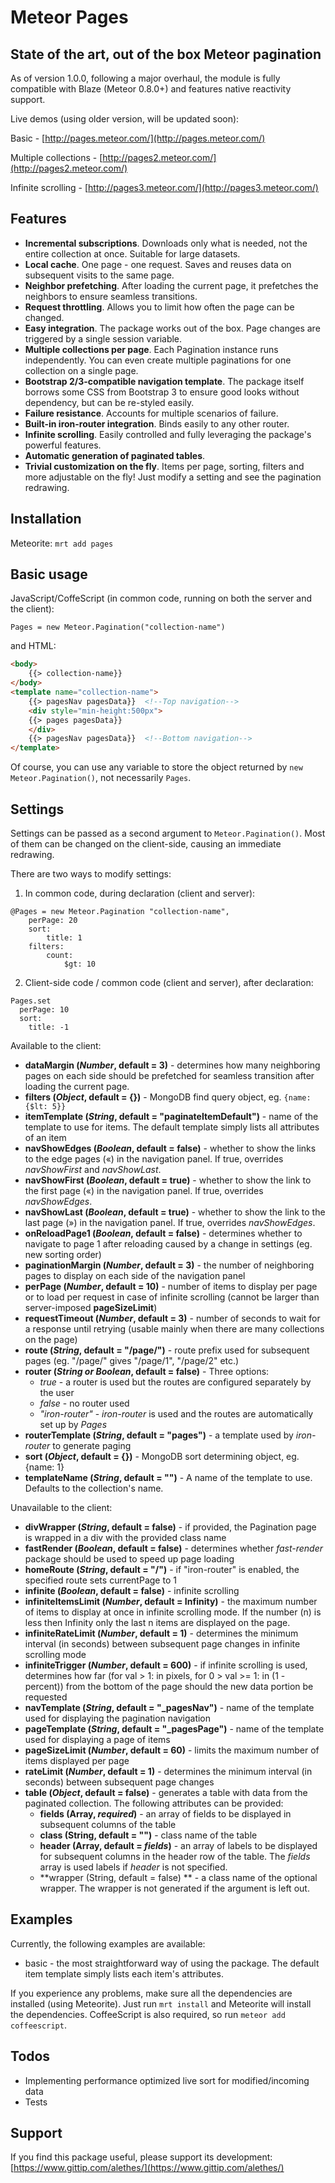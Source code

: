 Meteor Pages
============

State of the art, out of the box Meteor pagination
--------------------------------------------------

As of version 1.0.0, following a major overhaul, the module is fully compatible with Blaze (Meteor 0.8.0+) and features native reactivity support.

Live demos (using older version, will be updated soon): 

Basic - [http://pages.meteor.com/](http://pages.meteor.com/)

Multiple collections - [http://pages2.meteor.com/](http://pages2.meteor.com/)

Infinite scrolling - [http://pages3.meteor.com/](http://pages3.meteor.com/)

Features
--------

+ **Incremental subscriptions**. Downloads only what is needed, not the entire collection at once. Suitable for large datasets.
+ **Local cache**. One page - one request. Saves and reuses data on subsequent visits to the same page.
+ **Neighbor prefetching**. After loading the current page, it prefetches the neighbors to ensure seamless transitions.
+ **Request throttling**. Allows you to limit how often the page can be changed.
+ **Easy integration**. The package works out of the box. Page changes are triggered by a single session variable.
+ **Multiple collections per page**. Each Pagination instance runs independently. You can even create multiple paginations for one collection on a single page.
+ **Bootstrap 2/3-compatible navigation template**. The package itself borrows some CSS from Bootstrap 3 to ensure good looks without dependency, but can be re-styled easily.
+ **Failure resistance**. Accounts for multiple scenarios of failure.
+ **Built-in iron-router integration**. Binds easily to any other router.
+ **Infinite scrolling**. Easily controlled and fully leveraging the package's powerful features.
+ **Automatic generation of paginated tables**.
+ **Trivial customization on the fly**. Items per page, sorting, filters and more adjustable on the fly! Just modify a setting and see the pagination redrawing.

Installation
------------
Meteorite:
`mrt add pages`

Basic usage
-----------
JavaScript/CoffeScript (in common code, running on both the server and the client):

`
Pages = new Meteor.Pagination("collection-name")
`

and HTML:
```html
<body>
    {{> collection-name}}
</body>
<template name="collection-name">
    {{> pagesNav pagesData}}  <!--Top navigation--> 
    <div style="min-height:500px">
    {{> pages pagesData}}
    </div>
    {{> pagesNav pagesData}}  <!--Bottom navigation-->
</template>
```

Of course, you can use any variable to store the object returned by `new Meteor.Pagination()`, not necessarily `Pages`.

Settings
--------
Settings can be passed as a second argument to `Meteor.Pagination()`. Most of them can be changed on the client-side, causing an immediate redrawing.

There are two ways to modify settings:

1. In common code, during declaration (client and server):

```CoffeeScript:
@Pages = new Meteor.Pagination "collection-name",
    perPage: 20
    sort: 
        title: 1
    filters: 
        count: 
            $gt: 10
```
2. Client-side code / common code (client and server), after declaration:

```CoffeeScript:
Pages.set
  perPage: 10
  sort:
    title: -1
```

Available to the client:
+ **dataMargin (*Number*, default = 3)** - determines how many neighboring pages on each side should be prefetched for seamless transition after loading the current page.
+ **filters (*Object*, default = {})** - MongoDB find query object, eg. `{name: {$lt: 5}}`
+ **itemTemplate (*String*, default = "paginateItemDefault")** - name of the template to use for items. The default template simply lists all attributes of an item
+ **navShowEdges (*Boolean*, default = false)** - whether to show the links to the edge pages («) in the navigation panel. If true, overrides *navShowFirst* and *navShowLast*.
+ **navShowFirst (*Boolean*, default = true)** - whether to show the link to the first page («) in the navigation panel. If true, overrides *navShowEdges*.
+ **navShowLast (*Boolean*, default = true)** - whether to show the link to the last page (») in the navigation panel. If true, overrides *navShowEdges*.
+ **onReloadPage1 (*Boolean*, default = false)** - determines whether to navigate to page 1 after reloading caused by a change in settings (eg. new sorting order)
+ **paginationMargin (*Number*, default = 3)** - the number of neighboring pages to display on each side of the navigation panel
+ **perPage (*Number*, default = 10)** - number of items to display per page or to load per request in case of infinite scrolling (cannot be larger than server-imposed **pageSizeLimit**)
+ **requestTimeout (*Number*, default = 3)** - number of seconds to wait for a response until retrying (usable mainly when there are many collections on the page)
+ **route (*String*, default = "/page/")** - route prefix used for subsequent pages (eg. "/page/" gives "/page/1", "/page/2" etc.)
+ **router (*String or Boolean*, default = false)** - Three options:
   - *true* - a router is used but the routes are configured separately by the user
   - *false* - no router used
   - *"iron-router"* - *iron-router* is used and the routes are automatically set up by *Pages*
+ **routerTemplate (*String*, default = "pages")** - a template used by *iron-router* to generate paging 
+ **sort (*Object*, default = {})** - MongoDB sort determining object, eg. {name: 1}
+ **templateName (*String*, default = "")** - A name of the template to use. Defaults to the collection's name.

Unavailable to the client:
+ **divWrapper (*String*, default = false)** - if provided, the Pagination page is wrapped in a div with the provided class name
+ **fastRender (*Boolean*, default = false)** - determines whether *fast-render* package should be used to speed up page loading
+ **homeRoute (*String*, default = "/")** - if "iron-router" is enabled, the specified route sets currentPage to 1
+ **infinite (*Boolean*, default = false)** - infinite scrolling
+ **infiniteItemsLimit (*Number*, default = Infinity)** - the maximum number of items to display at once in infinite scrolling mode. If the number (n) is less then Infinity only the last n items are displayed on the page.
+ **infiniteRateLimit (*Number*, default = 1)** - determines the minimum interval (in seconds) between subsequent page changes in infinite scrolling mode
+ **infiniteTrigger (*Number*, default = 600)** - if infinite scrolling is used, determines how far (for val > 1: in pixels, for 0 > val >= 1: in (1 - percent)) from the bottom of the page should the new data portion be requested
+ **navTemplate (*String*, default = "_pagesNav")** - name of the template used for displaying the pagination navigation
+ **pageTemplate (*String*, default = "_pagesPage")** - name of the template used for displaying a page of items
+ **pageSizeLimit (*Number*, default = 60)** - limits the maximum number of items displayed per page
+ **rateLimit (*Number*, default = 1)** - determines the minimum interval (in seconds) between subsequent page changes
+ **table (*Object*, default = false)** - generates a table with data from the paginated collection. The following attributes can be provided:
  + **fields (Array, *required*)** - an array of fields to be displayed in subsequent columns of the table
  + **class (String, default = "")** - class name of the table
  + **header (Array, default = *fields*)** - an array of labels to be displayed for subsequent columns in the header row of the table. The *fields* array is used labels if *header* is not specified.
  + **wrapper (String, default = false) ** - a class name of the optional *<div>* wrapper. The wrapper is not generated if the argument is left out.

Examples
--------

Currently, the following examples are available:

* basic - the most straightforward way of using the package. The default item template simply lists each item's attributes.

If you experience any problems, make sure all the dependencies are installed (using Meteorite). Just run `mrt install` and Meteorite will install the dependencies. CoffeeScript is also required, so run `meteor add coffeescript`.

Todos
-----
+ Implementing performance optimized live sort for modified/incoming data
+ Tests

Support
-------
If you find this package useful, please support its development:
[https://www.gittip.com/alethes/](https://www.gittip.com/alethes/)
